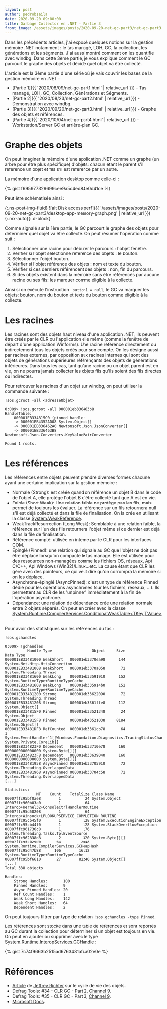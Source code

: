 ```yaml
---
layout: post
author: pedrobsaila
date: 2020-09-20 09:00:00
title: Garbage Collector en .NET - Partie 3
front_image: /assets/images/posts/2020-09-20-net-gc-part3/net-gc-part3-logo.jpg
---
```


Dans les précédents articles, j'ai exposé quelques notions sur la gestion mémoire .NET notamment : le tas managé, LOH, GC, la collection, les générations et les ségments. J'ai aussi montré comment on les quantifie avec windbg. Dans cette 3ème partie, je vous explique comment le GC parcourt le graphe des objets et décide quel objet va être collecté.

L'article est la 3ème partie d'une série où je vais couvrir les bases de la gestion mémoire en .NET :

+ [Partie 1]({{ '2020/08/09/net-gc-part1.html' | relative_url }}) - Tas managé, LOH, GC, Collection, Générations et Ségments.
+ [Partie 2]({{ '2020/08/23/net-gc-part2.html' | relative_url }}) - Démonstration avec windbg.
+ [Partie 3]({{ '2020/09/20/net-gc-part3.html' | relative_url }}) - Graphe des objets et références.
+ [Partie 4]({{ '2020/10/04/net-gc-part4.html' | relative_url }}) - Workstation/Server GC et arrière-plan GC.

# Graphe des objets

On peut imaginer la mémoire d'une application .NET comme un graphe (un arbre pour être plus spécifique) d'objets: chacun étant le parent s'il référence un objet et fils s'il est réferencé par un autre.

La mémoire d'une application desktop comme celle-ci :

{% gist f695977329699cee9a5c4ed84e0d41ce %}

Peut être schématisée ainsi :

{:.ns-post-img-fluid}
![alt Disk access perf]({{ '/assets/images/posts/2020-09-20-net-gc-part3/desktop-app-memory-graph.png' | relative_url }}){:.mx-auto}{:.d-block}

Comme signalé sur la 1ère partie, le GC parcourt le graphe des objets pour déterminer quel objet va être collecté. On peut résumer l'opération comme suit :

1. Sélectionner une racine pour débuter le parcours : l'objet fenêtre.
2. Vérifier si l'objet sélectionné référence des objets : le bouton.
3. Sélectionner l'objet bouton.
4. Vérifier si l'objet référence des objets : nom et texte du bouton.
5. Vérifier si ces derniers référencent des objets : non, fin du parcours.
6. Si des objets existent dans la mémoire sans être référencés par aucune racine ou ses fils: les marquer comme éligible à la collecte.

Ainsi si on exécute l'instruction `_button1 = null`, le GC va marquer les objets: bouton, nom du bouton et texte du bouton comme éligible à la collecte.

# Les racines

Les racines sont des objets haut niveau d'une application .NET, ils peuvent être créés par le CLR ou l'application elle même (comme la fenêtre de départ d'une application Winforms). Une racine référence directement ou indirectement tous les objets créés pour son compte. On les désigne aussi par racines externes, par opposition aux racines internes qui sont des objets de générations supérieures référençants des objets de générations inférieures. Dans tous les cas, tant qu'une racine ou un objet parent est en vie, on ne pourra jamais collecter les objets fils qu'ils soient des fils directes ou indirectes.

Pour retrouver les racines d'un objet sur windbg, on peut utiliser la commande suivante :

`!sos.gcroot -all <adresseObjet>`

```
0:009> !sos.gcroot -all 000001eb336463b8
HandleTable:
    000001EB334815C0 (pinned handle)
    -> 000001EB4352AD08 System.Object[]
    -> 000001EB336462A0 Newtonsoft.Json.JsonConverter[]
    -> 000001EB336463B8 Newtonsoft.Json.Converters.KeyValuePairConverter

Found 1 roots.
```

# Les références

Les références entre objets peuvent prendre diverses formes chacune ayant une certaine implication sur la gestion mémoire :

* Normale (Strong): est créée quand on référence un objet B dans le code de l'objet A, elle protège l'objet B d'être collecté tant que A est en vie.
* Faible (Short Weak): Une relation faible ne protège pas les fils, mais permet de toujours les évaluer. La référence sur un fils retournera null s'il est déjà collecté et dans la file de finalisation. On la crée en utilisant la classe [System.WeakReference](https://docs.microsoft.com/en-us/dotnet/api/system.weakreference).
* WeakTrackResurrection (Long Weak): Semblable à une relation faible, la référence sur l'un des fils retournera l'objet même si ce dernier est déjà dans la file de finalisation.
* Référence compté: utilisée en interne par le CLR pour les interfaces COM.
* Épinglé (Pinned): une relation qui signale au GC que l'objet ne doit pas être déplacé lorsqu'on compacte le tas managé. Elle est utilisée pour des ressources non-managées comme les fichiers OS, réseaux, Api C/C++, Api Windows (Win32)/Linux...etc. La cause étant que CLR les gère avec des pointeurs, ce qui veut dire qu'on corrompra la mémoire si on les déplace.
* Asynchrone-épinglé (AsyncPinned): c'est un type de référence Pinned dédié pour les opérations asynchrones (sur les fichiers, réseaux, ...). Ils permettent au CLR de les 'unpinner' immédiatement à la fin de l'opération asynchrone.
* Dépendance: une relation de dépendance crée une relation normale entre 2 objets séparés. On peut en créer avec la classe [System.Runtime.CompilerServices.ConditionalWeakTable<TKey,TValue>](https://docs.microsoft.com/en-us/dotnet/api/system.runtime.compilerservices.conditionalweaktable-2).

Pour avoir des statistiques sur les références du tas :

`!sos.gchandles`

```
0:009> !gchandles
          Handle Type                  Object     Size             Data Type
000001EB33481000 WeakShort   000001eb3370ea98      144                  System.Net.Http.HttpConnection
000001EB33481008 WeakShort   000001eb3370a058       72                  System.Threading.Thread
000001EB33481600 WeakLong    000001eb33591910      152                  System.RuntimeType+RuntimeTypeCache
000001EB33481608 WeakLong    000001eb335914b0      152                  System.RuntimeType+RuntimeTypeCache
000001EB33481200 Strong      000001eb33622090       72                  System.Threading.Thread
000001EB33481208 Strong      000001eb3361ffe8      112                  System.Object[]
000001EB334815F0 Pinned      000001eb33521348       24                  System.Object
000001EB334815F8 Pinned      000001eb43521038     8184                  System.Object[]
000001EB33481DF8 RefCounted  000001eb3361cb78       64                1 System.EventHandler`1[[Windows.Foundation.Diagnostics.TracingStatusChangedEventArgs, System.Private.CoreLib]]
000001EB334823F0 Dependent   000001eb33710e78      160 0000000000000000 System.Byte[][]
000001EB334823F8 Dependent   000001eb33639040      160 0000000000000000 System.Byte[][]
000001EB33481958 AsyncPinned 000001eb33705910       72                  System.Threading.OverlappedData
000001EB33481968 AsyncPinned 000001eb33704c58       72                  System.Threading.OverlappedData
[...]

Statistics:
              MT    Count    TotalSize Class Name
00007ffc95bf0ae8        1           24 System.Object
00007ffc960b03a0        1           64 Interop+Kernel32+ConsoleCtrlHandlerRoutine
00007ffc95d58208        1           64 Interop+Winsock+LPLOOKUPSERVICE_COMPLETION_ROUTINE
00007ffc95cb45f0        1          128 System.ExecutionEngineException
00007ffc95cb44f0        1          128 System.StackOverflowException
00007ffc961736c8        1          176 System.Threading.Tasks.TplEventSource
00007ffc962838d8        2          320 System.Byte[][]
00007ffc95cb29d0       64         2048 System.Runtime.CompilerServices.GCHeapHash
00007ffc95d47b88      106        16112 System.RuntimeType+RuntimeTypeCache
00007ffc95bf6610       27        82240 System.Object[]
[...]
Total 338 objects

Handles:
    Strong Handles:       100
    Pinned Handles:       9
    Async Pinned Handles: 20
    Ref Count Handles:    1
    Weak Long Handles:    142
    Weak Short Handles:   64
    Dependent Handles:    2
```

On peut toujours filtrer par type de relation `!sos.gchandles -type Pinned`.

Les références sont stocké dans une table de références et sont reportés au GC durant la collection pour déterminer si un objet est toujours en vie. On peut en ajouter ou supprimer avec le type [System.Runtime.InteropServices.GCHandle](https://docs.microsoft.com/en-us/dotnet/api/system.runtime.interopservices.gchandle) :

{% gist 7c74f9663b2515ad6763431af4a02e0e %}

# Références

+ [Article](https://www.microsoftpressstore.com/articles/article.aspx?p=2224054&seqNum=4) de [Jeffrey Richter](https://twitter.com/JeffRichter) sur le cycle de vie des objets.
+ Defrag Tools: #34 - CLR GC - Part 2, [Channel 9](https://channel9.msdn.com/Shows/Defrag-Tools/Defrag-Tools-34-CLR-GC-Part-2).
+ Defrag Tools: #35 - CLR GC - Part 3, [Channel 9](https://channel9.msdn.com/Shows/Defrag-Tools/Defrag-Tools-35-CLR-GC-Part-3).
+ [Microsoft Docs](https://docs.microsoft.com/en-us/dotnet/standard/garbage-collection/fundamentals).